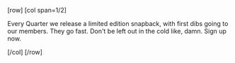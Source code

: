 [row]
[col span=1/2]
<p>Every Quarter we release a limited edition snapback, with first dibs going to our members. They go fast. Don't be left out in the cold like, damn. Sign up now.</p>
[/col]
[/row]